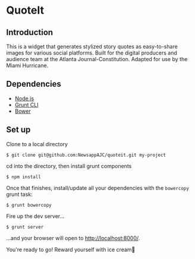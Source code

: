 # QuoteIt

## Introduction

This is a widget that generates stylized story quotes as easy-to-share images for various social platforms. Built for the digital producers and audience team at the Atlanta Journal-Constitution. Adapted for use by the Miami Hurricane.

## Dependencies

- [Node.js](https://nodejs.org/)
- [Grunt CLI](http://gruntjs.com/getting-started)
- [Bower](http://bower.io/)

## Set up

Clone to a local directory

	$ git clone git@github.com:NewsappAJC/quoteit.git my-project

cd into the directory, then install grunt components

	$ npm install

Once that finishes, install/update all your dependencies with the `` bowercopy `` grunt task:

	$ grunt bowercopy

Fire up the dev server...

	$ grunt server

...and your browser will open to [http://localhost:8000/](http://localhost:8000/).

You're ready to go! Reward yourself with ice cream🍦

